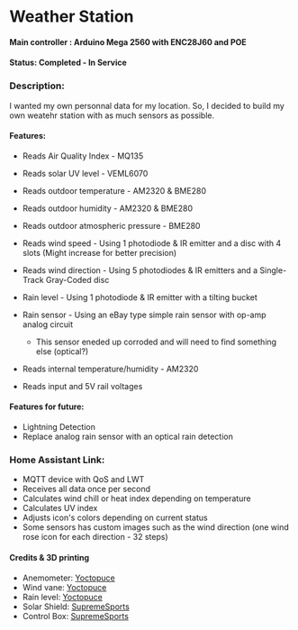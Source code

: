 # Weather Station

#### Main controller : Arduino Mega 2560 with ENC28J60 and POE
#### Status: Completed - In Service

### Description:
I wanted my own personnal data for my location. So, I decided to build my own weatehr station with as much sensors as possible.

#### Features:
- Reads Air Quality Index - MQ135
- Reads solar UV level - VEML6070 
- Reads outdoor temperature - AM2320 & BME280
- Reads outdoor humidity - AM2320 & BME280
- Reads outdoor atmospheric pressure - BME280
- Reads wind speed - Using 1 photodiode & IR emitter and a disc with 4 slots (Might increase for better precision)
- Reads wind direction - Using 5 photodiodes & IR emitters and a Single-Track Gray-Coded disc
- Rain level - Using 1 photodiode & IR emitter with a tilting bucket
- Rain sensor - Using an eBay type simple rain sensor with op-amp analog circuit
    - This sensor eneded up corroded and will need to find something else (optical?)

- Reads internal temperature/humidity - AM2320
- Reads input and 5V rail voltages

#### Features for future:
- Lightning Detection
- Replace analog rain sensor with an optical rain detection

### Home Assistant Link:
- MQTT device with QoS and LWT
- Receives all data once per second
- Calculates wind chill or heat index depending on temperature
- Calculates UV index
- Adjusts icon's colors depending on current status
- Some sensors has custom images such as the wind direction (one wind rose icon for each direction - 32 steps)

#### Credits & 3D printing
- Anemometer:   [Yoctopuce](https://www.thingiverse.com/thing:41367)
- Wind vane:    [Yoctopuce](https://www.thingiverse.com/thing:42858)
- Rain level:   [Yoctopuce](https://www.thingiverse.com/thing:119653)
- Solar Shield: [SupremeSports](https://www.thingiverse.com/thing:3702208)
- Control Box:  [SupremeSports](https://www.thingiverse.com/thing:3702240)
